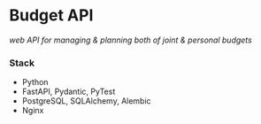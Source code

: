 # Budget API
_web API for managing & planning both of joint & personal budgets_

### Stack
* Python
* FastAPI, Pydantic, PyTest
* PostgreSQL, SQLAlchemy, Alembic
* Nginx
